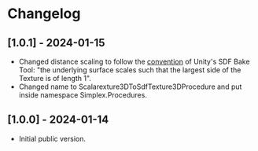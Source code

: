 # Changelog


## [1.0.1] - 2024-01-15

- Changed distance scaling to follow the [convention](https://docs.unity3d.com/Packages/com.unity.visualeffectgraph@15.0/manual/sdf-in-vfx-graph.html) of Unity's SDF Bake Tool: "the underlying surface scales such that the largest side of the Texture is of length 1".
- Changed name to Scalarexture3DToSdfTexture3DProcedure and put inside namespace Simplex.Procedures.


## [1.0.0] - 2024-01-14

- Initial public version.
